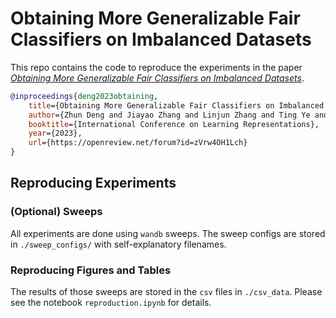 # Obtaining More Generalizable Fair Classifiers on Imbalanced Datasets

This repo contains the code to reproduce the experiments in the paper [*Obtaining More Generalizable Fair Classifiers on Imbalanced Datasets*](https://openreview.net/forum?id=zVrw4OH1Lch). 

```bib
@inproceedings{deng2023obtaining,
    title={Obtaining More Generalizable Fair Classifiers on Imbalanced Datasets},
    author={Zhun Deng and Jiayao Zhang and Linjun Zhang and Ting Ye and Yates Coley and Weijie J Su and James Zou},
    booktitle={International Conference on Learning Representations},
    year={2023},
    url={https://openreview.net/forum?id=zVrw4OH1Lch}
}
```

## Reproducing Experiments

### (Optional) Sweeps

All experiments are done using ``wandb`` sweeps. The sweep configs are
stored in ``./sweep_configs/`` with self-explanatory filenames.

### Reproducing Figures and Tables

The results of those sweeps are stored in the ``csv`` files in ``./csv_data``.
Please see the notebook ``reproduction.ipynb`` for details.
